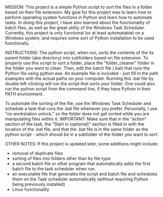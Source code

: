 MISSION:
This project is a simple Python script to sort the files in a folder based on their file extension. 
My goal for this project was to learn how to perform operating system functions in Python and learn how to automate tasks. 
In doing this project, I have also learned about the functionality of batch files, as well as the great utility of the Windows Task Scheduler.
Currently, this project is only functional (or at least automatable) on a Windows system, and requires some sort of Python installation to be used functionally.

INSTRUCTIONS: 
The python script, when run, sorts the contents of the its parent folder (aka directory) into subfolders based on file extension. 
To properly use this script to sort a folder, place the "folder_cleaner" folder in the folder you want to clean.
Then, edit the batch file (.bat) that runs the Python file using python.exe. An example file is included - just fill in the path examples with the actual paths on your computer.
Running this .bat file by double left-clicking will run the script that sorts your folder. One could also run the python script from the command line, if they have Python in their PATH environment. 

To automate the sorting of the file, use the Windows Task Scheduler and schedule a task that runs the .bat file whenever you prefer. 
Personally, I use "on workstation unlock," so the folder does not get sorted while you are manipulating files within it.
IMPORTANT: Make sure that in the "action" section of the task, the "Start in (optional)" section is filled in with the location of the .bat file,
and that the .bat file is in the same folder as the python script - which should be in a subfolder of the folder you want to sort.

OTHER NOTES:
If this project is updated later, some additions might include:
- removal of duplicate files
- sorting of files into folders other than by file type
- a second batch file or other program that automatically adds the first batch file to the task scheduler when run. 
- an executable file that generates the script and batch file and schedules them on the Task scheduler automatically (without requiring Python being previously installed)
- Linux functionality